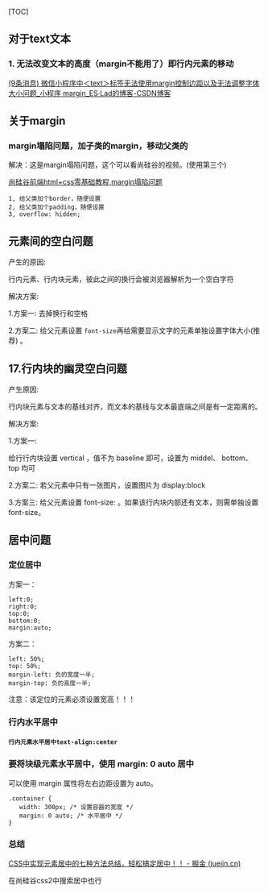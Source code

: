[TOC]



## 对于text文本

### 1. 无法改变文本的高度（margin不能用了）即行内元素的移动

[(9条消息) 微信小程序中＜text＞标签无法使用margin控制边距以及无法调整字体大小问题_小程序 margin_ES·Lad的博客-CSDN博客](https://blog.csdn.net/weixin_46671666/article/details/117086650)





## 关于margin

### margin塌陷问题，加子类的margin，移动父类的

解决：这是margin塌陷问题，这个可以看尚硅谷的视频。(使用第三个)

[尚硅谷前端html+css零基础教程,margin塌陷问题]( https://www.bilibili.com/video/BV1p84y1P7Z5/?p=124&share_source=copy_web&vd_source=a9e0245042931de24eb0a8f018fa0eae)

```
1, 给父类加个border，随便设置
2, 给父类加个padding，随便设置
3, overflow: hidden;
```





## 元素间的空白问题

产生的原因:

行内元素、行内块元素，彼此之间的换行会被浏览器解析为一个空白字符

解决方案:

1.方案一: 去掉换行和空格

2.方案二: 给父元素设置 `font-size`再给需要显示文字的元素单独设置字体大小(推荐) 。



## 17.行内块的幽灵空白问题

产生原因:

行内块元素与文本的基线对齐，而文本的基线与文本最底端之间是有一定距离的。

解决方案:

1.方案一:

给行行内块设置 vertical ，值不为 baseline 即可，设置为 middel、 bottom、top 均可

2.方案二: 若父元素中只有一张图片，设置图片为 display:block

3.方案三: 给父元素设置 font-size: 。如果该行内块内部还有文本，则需单独设置 font-size。



## 居中问题

### 定位居中

方案一：

```
left:0; 
right:0; 
top:0; 
bottom:0; 
margin:auto;
```

 方案二：

```
left: 50%; 
top: 50%; 
margin-left: 负的宽度一半; 
margin-top: 负的高度一半;
```

 注意：该定位的元素必须设置宽高！！！

### 行内水平居中

#### **`行内元素水平居中text-align:center`**

### 要将块级元素水平居中，使用 margin: 0 auto 居中

可以使用 margin 属性将左右边距设置为 auto。

```
.container {
   width: 300px; /* 设置容器的宽度 */
   margin: 0 auto; /* 水平居中 */
}
```



### 总结

[CSS中实现元素居中的七种方法总结，轻松搞定居中！！ - 掘金 (juejin.cn)](https://juejin.cn/post/7234337275345387581)

在尚硅谷css2中搜索居中也行
